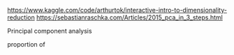 https://www.kaggle.com/code/arthurtok/interactive-intro-to-dimensionality-reduction
https://sebastianraschka.com/Articles/2015_pca_in_3_steps.html


Principal component analysis

proportion of 